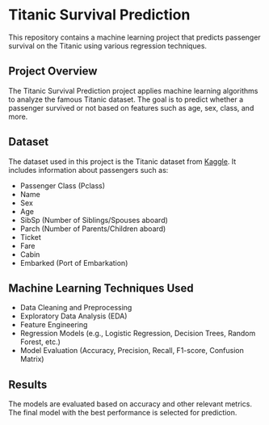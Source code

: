 # Titanic Survival Prediction

This repository contains a machine learning project that predicts passenger survival on the Titanic using various regression techniques.

## Project Overview
The Titanic Survival Prediction project applies machine learning algorithms to analyze the famous Titanic dataset. The goal is to predict whether a passenger survived or not based on features such as age, sex, class, and more.

## Dataset
The dataset used in this project is the Titanic dataset from [Kaggle](https://www.kaggle.com/c/titanic/data). It includes information about passengers such as:
- Passenger Class (Pclass)
- Name
- Sex
- Age
- SibSp (Number of Siblings/Spouses aboard)
- Parch (Number of Parents/Children aboard)
- Ticket
- Fare
- Cabin
- Embarked (Port of Embarkation)


## Machine Learning Techniques Used
- Data Cleaning and Preprocessing
- Exploratory Data Analysis (EDA)
- Feature Engineering
- Regression Models (e.g., Logistic Regression, Decision Trees, Random Forest, etc.)
- Model Evaluation (Accuracy, Precision, Recall, F1-score, Confusion Matrix)

## Results
The models are evaluated based on accuracy and other relevant metrics. The final model with the best performance is selected for prediction.
